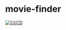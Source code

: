 # movie-finder

[![CI/CD](https://github.com/zsoltkerekes/movie-finder/actions/workflows/quality-gates-v2.yml/badge.svg)](https://github.com/zsoltkerekes/movie-finder/actions/workflows/quality-gates-v2.yml)
